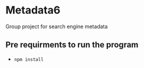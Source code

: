 # Metadata6
Group project for search engine metadata

## Pre requirments to run the program
* `npm install`
